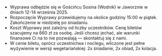 - Wyprawa odbędzie się w Gościńcu Sosina (Wodnik) w Jaworznie w dniach 12-14 września 2025.
- Rozpoczęcie Wyprawy przewidujemy na okolice godziny 15:00 w piątek. Zakończenie w niedzielę po śniadaniu.
- Koszt Wyprawy jest zależny od liczby uczestników. Cenę biletów szacujemy na 660 zł za osobę. Jeśli chcesz jechać, ale warunki finansowe Ci na to nie pozwalają — skontaktuj się z nami.
- W cenie biletu, oprócz uczestnictwa i noclegu, wliczone jest pełne wyżywienie w wersji wegetariańskiej: 2x śniadanie, 2x obiad, 2x kolacja.
